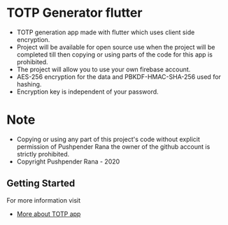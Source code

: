 # TOTP Generator flutter
* TOTP generation app made with flutter which uses client side encryption.
* Project will be available for open source use when the project will be completed till then copying or using parts of the code for this app is prohibited.
* The project will allow you to use your own firebase account.
* AES-256 encryption for the data and PBKDF-HMAC-SHA-256 used for hashing.
* Encryption key is independent of your password.

# Note
* Copying or using any part of this project's code without explicit permission of Pushpender Rana the owner of the github account is strictly prohibited.
* Copyright Pushpender Rana - 2020

## Getting Started
For more information visit

- [More about TOTP app](https://stackweb.net/2020/04/07/totp-flutter-client-side-encryption.html)


